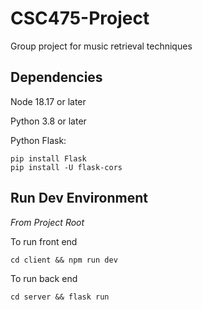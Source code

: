 # CSC475-Project

Group project for music retrieval techniques

## Dependencies

Node 18.17 or later

Python 3.8 or later

Python Flask:
```
pip install Flask
pip install -U flask-cors
```

## Run Dev Environment

_From Project Root_

To run front end

```
cd client && npm run dev
```

To run back end

```
cd server && flask run
```
